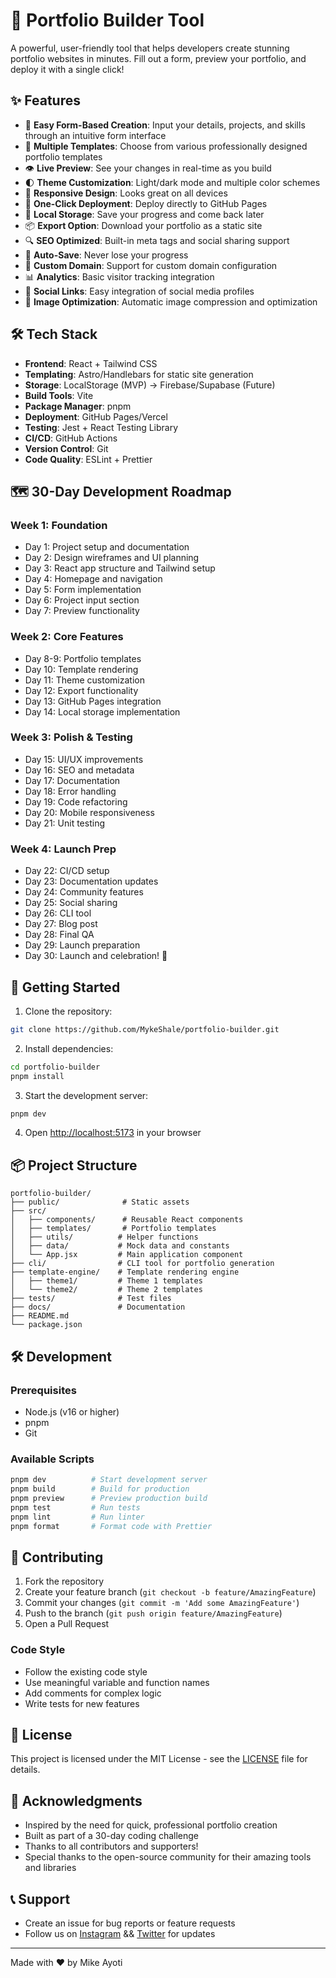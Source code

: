 # 🚀 Portfolio Builder Tool

A powerful, user-friendly tool that helps developers create stunning portfolio websites in minutes. Fill out a form, preview your portfolio, and deploy it with a single click!

## ✨ Features

- 📝 **Easy Form-Based Creation**: Input your details, projects, and skills through an intuitive form interface
- 🎨 **Multiple Templates**: Choose from various professionally designed portfolio templates
- 👁️ **Live Preview**: See your changes in real-time as you build
- 🌓 **Theme Customization**: Light/dark mode and multiple color schemes
- 📱 **Responsive Design**: Looks great on all devices
- 🚀 **One-Click Deployment**: Deploy directly to GitHub Pages
- 💾 **Local Storage**: Save your progress and come back later
- 📦 **Export Option**: Download your portfolio as a static site
- 🔍 **SEO Optimized**: Built-in meta tags and social sharing support
- 🔄 **Auto-Save**: Never lose your progress
- 🎯 **Custom Domain**: Support for custom domain configuration
- 📊 **Analytics**: Basic visitor tracking integration
- 🔗 **Social Links**: Easy integration of social media profiles
- 📸 **Image Optimization**: Automatic image compression and optimization

## 🛠️ Tech Stack

- **Frontend**: React + Tailwind CSS
- **Templating**: Astro/Handlebars for static site generation
- **Storage**: LocalStorage (MVP) → Firebase/Supabase (Future)
- **Build Tools**: Vite
- **Package Manager**: pnpm
- **Deployment**: GitHub Pages/Vercel
- **Testing**: Jest + React Testing Library
- **CI/CD**: GitHub Actions
- **Version Control**: Git
- **Code Quality**: ESLint + Prettier

## 🗺️ 30-Day Development Roadmap

### Week 1: Foundation
- Day 1: Project setup and documentation
- Day 2: Design wireframes and UI planning
- Day 3: React app structure and Tailwind setup
- Day 4: Homepage and navigation
- Day 5: Form implementation
- Day 6: Project input section
- Day 7: Preview functionality

### Week 2: Core Features
- Day 8-9: Portfolio templates
- Day 10: Template rendering
- Day 11: Theme customization
- Day 12: Export functionality
- Day 13: GitHub Pages integration
- Day 14: Local storage implementation

### Week 3: Polish & Testing
- Day 15: UI/UX improvements
- Day 16: SEO and metadata
- Day 17: Documentation
- Day 18: Error handling
- Day 19: Code refactoring
- Day 20: Mobile responsiveness
- Day 21: Unit testing

### Week 4: Launch Prep
- Day 22: CI/CD setup
- Day 23: Documentation updates
- Day 24: Community features
- Day 25: Social sharing
- Day 26: CLI tool
- Day 27: Blog post
- Day 28: Final QA
- Day 29: Launch preparation
- Day 30: Launch and celebration! 🎉

## 🚀 Getting Started

1. Clone the repository:
```bash
git clone https://github.com/MykeShale/portfolio-builder.git
```

2. Install dependencies:
```bash
cd portfolio-builder
pnpm install
```

3. Start the development server:
```bash
pnpm dev
```

4. Open [http://localhost:5173](http://localhost:5173) in your browser

## 📦 Project Structure

```
portfolio-builder/
├── public/              # Static assets
├── src/
│   ├── components/      # Reusable React components
│   ├── templates/       # Portfolio templates
│   ├── utils/          # Helper functions
│   ├── data/           # Mock data and constants
│   └── App.jsx         # Main application component
├── cli/                # CLI tool for portfolio generation
├── template-engine/    # Template rendering engine
│   ├── theme1/         # Theme 1 templates
│   └── theme2/         # Theme 2 templates
├── tests/              # Test files
├── docs/               # Documentation
├── README.md
└── package.json
```

## 🛠️ Development

### Prerequisites
- Node.js (v16 or higher)
- pnpm
- Git

### Available Scripts

```bash
pnpm dev          # Start development server
pnpm build        # Build for production
pnpm preview      # Preview production build
pnpm test         # Run tests
pnpm lint         # Run linter
pnpm format       # Format code with Prettier
```

## 🤝 Contributing

1. Fork the repository
2. Create your feature branch (`git checkout -b feature/AmazingFeature`)
3. Commit your changes (`git commit -m 'Add some AmazingFeature'`)
4. Push to the branch (`git push origin feature/AmazingFeature`)
5. Open a Pull Request

### Code Style
- Follow the existing code style
- Use meaningful variable and function names
- Add comments for complex logic
- Write tests for new features

## 📝 License

This project is licensed under the MIT License - see the [LICENSE](LICENSE) file for details.

## 🙏 Acknowledgments

- Inspired by the need for quick, professional portfolio creation
- Built as part of a 30-day coding challenge
- Thanks to all contributors and supporters!
- Special thanks to the open-source community for their amazing tools and libraries

## 📞 Support

- Create an issue for bug reports or feature requests
- Follow us on [Instagram](https://instagram.com/mykeshale) && [Twitter](https://twitter.com/mykeshale) for updates

---

Made with ❤️ by Mike Ayoti
